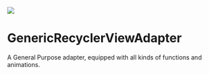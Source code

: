 [![](https://jitpack.io/v/Zeyad-37/GenericRecyclerViewAdapter.svg)](https://jitpack.io/#Zeyad-37/GenericRecyclerViewAdapter)
# GenericRecyclerViewAdapter
A General Purpose adapter, equipped with all kinds of functions and animations.
